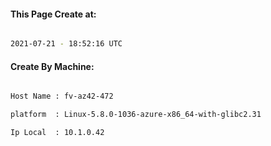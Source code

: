 
   
#### This Page Create at:

```bash

2021-07-21 - 18:52:16 UTC

```

#### Create By Machine:

```bash

Host Name : fv-az42-472

platform  : Linux-5.8.0-1036-azure-x86_64-with-glibc2.31

Ip Local  : 10.1.0.42

```

